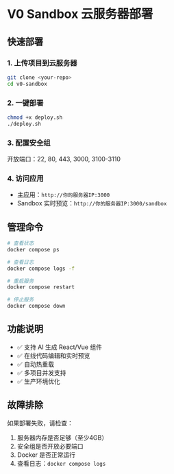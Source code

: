 # V0 Sandbox 云服务器部署

## 快速部署

### 1. 上传项目到云服务器
```bash
git clone <your-repo>
cd v0-sandbox
```

### 2. 一键部署
```bash
chmod +x deploy.sh
./deploy.sh
```

### 3. 配置安全组
开放端口：22, 80, 443, 3000, 3100-3110

### 4. 访问应用
- 主应用：`http://你的服务器IP:3000`
- Sandbox 实时预览：`http://你的服务器IP:3000/sandbox`

## 管理命令

```bash
# 查看状态
docker compose ps

# 查看日志
docker compose logs -f

# 重启服务
docker compose restart

# 停止服务
docker compose down
```

## 功能说明

- ✅ 支持 AI 生成 React/Vue 组件
- ✅ 在线代码编辑和实时预览
- ✅ 自动热重载
- ✅ 多项目并发支持
- ✅ 生产环境优化

## 故障排除

如果部署失败，请检查：
1. 服务器内存是否足够（至少4GB）
2. 安全组是否开放必要端口
3. Docker 是否正常运行
4. 查看日志：`docker compose logs`